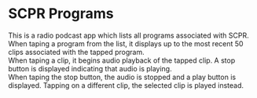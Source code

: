# SCPR Programs

This is a radio podcast app which lists all programs associated with SCPR.<br />
When taping a program from the list, it displays up to the most recent 50 clips associated with the
tapped program.<br />
When taping a clip, it begins audio playback of the tapped clip. A stop button is displayed
indicating that audio is playing.<br />
When taping the stop button, the audio is stopped and a play button is displayed. Tapping on a
different clip, the selected clip is played instead.
